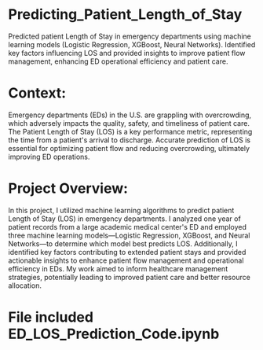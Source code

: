 # Predicting_Patient_Length_of_Stay
Predicted patient Length of Stay in emergency departments using machine learning models (Logistic Regression, XGBoost, Neural Networks). Identified key factors influencing LOS and provided insights to improve patient flow management, enhancing ED operational efficiency and patient care.

# Context:
Emergency departments (EDs) in the U.S. are grappling with overcrowding, which adversely impacts the quality, safety, and timeliness of patient care. The Patient Length of Stay (LOS) is a key performance metric, representing the time from a patient's arrival to discharge. Accurate prediction of LOS is essential for optimizing patient flow and reducing overcrowding, ultimately improving ED operations.

# Project Overview:
In this project, I utilized machine learning algorithms to predict patient Length of Stay (LOS) in emergency departments. I analyzed one year of patient records from a large academic medical center's ED and employed three machine learning models—Logistic Regression, XGBoost, and Neural Networks—to determine which model best predicts LOS. Additionally, I identified key factors contributing to extended patient stays and provided actionable insights to enhance patient flow management and operational efficiency in EDs. My work aimed to inform healthcare management strategies, potentially leading to improved patient care and better resource allocation.


# File included ED_LOS_Prediction_Code.ipynb
